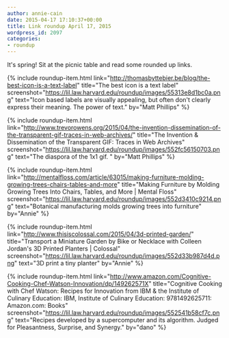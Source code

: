 ```yaml
---
author: annie-cain
date: 2015-04-17 17:10:37+00:00
title: Link roundup April 17, 2015
wordpress_id: 2097
categories:
- roundup
---
```


It's spring! Sit at the picnic table and read some rounded up links.

{% include roundup-item.html
  link="http://thomasbyttebier.be/blog/the-best-icon-is-a-text-label"
  title="The best icon is a text label"
  screenshot="https://lil.law.harvard.edu/roundup/images/55313e8d1bc0a.png"
  text="Icon based labels are visually appealing, but often don't clearly express their meaning. The power of text."
  by="Matt Phillips"
%}

{% include roundup-item.html
  link="http://www.trevorowens.org/2015/04/the-invention-dissemination-of-the-transparent-gif-traces-in-web-archives/"
  title="The Invention & Dissemination of the Transparent GIF: Traces in Web Archives"
  screenshot="https://lil.law.harvard.edu/roundup/images/552fc56150703.png"
  text="The diaspora of the 1x1 gif. "
  by="Matt Phillips"
%}

{% include roundup-item.html
  link="http://mentalfloss.com/article/63015/making-furniture-molding-growing-trees-chairs-tables-and-more"
  title="Making Furniture by Molding Growing Trees Into Chairs, Tables, and More | Mental Floss"
  screenshot="https://lil.law.harvard.edu/roundup/images/552d3410c9214.png"
  text="Botanical manufacturing molds growing trees into furniture"
  by="Annie"
%}

{% include roundup-item.html
  link="http://www.thisiscolossal.com/2015/04/3d-printed-garden/"
  title="Transport a Miniature Garden by Bike or Necklace with Colleen Jordan's 3D Printed Planters | Colossal"
  screenshot="https://lil.law.harvard.edu/roundup/images/552d33b987d4d.png"
  text="3D print a tiny planter"
  by="Annie"
%}

{% include roundup-item.html
  link="http://www.amazon.com/Cognitive-Cooking-Chef-Watson-Innovation/dp/149262571X"
  title="Cognitive Cooking with Chef Watson: Recipes for Innovation from IBM & the Institute of Culinary Education: IBM, Institute of Culinary Education: 9781492625711: Amazon.com: Books"
  screenshot="https://lil.law.harvard.edu/roundup/images/552541b58cf7c.png"
  text="Recipes developed by a supercomputer and its algorithm. Judged for Pleasantness, Surprise, and Synergy."
  by="dano"
%}

